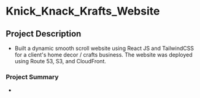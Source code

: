 # Knick_Knack_Krafts_Website
## Project Description
* Built a dynamic smooth scroll website using React JS and TailwindCSS for a client's home decor / crafts business. The website was deployed using Route 53, S3, and CloudFront.
### Project Summary
* 
